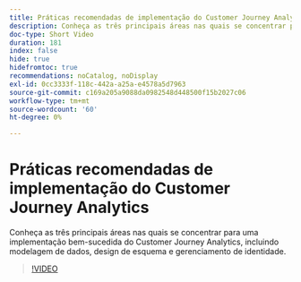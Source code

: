 ```yaml
---
title: Práticas recomendadas de implementação do Customer Journey Analytics
description: Conheça as três principais áreas nas quais se concentrar para uma implementação bem-sucedida do Customer Journey Analytics, incluindo modelagem de dados, design de esquema e gerenciamento de identidade.
doc-type: Short Video
duration: 181
index: false
hide: true
hidefromtoc: true
recommendations: noCatalog, noDisplay
exl-id: 0cc3333f-118c-442a-a25a-e4578a5d7963
source-git-commit: c169a205a9088da0982548d448500f15b2027c06
workflow-type: tm+mt
source-wordcount: '60'
ht-degree: 0%

---
```


# Práticas recomendadas de implementação do Customer Journey Analytics

Conheça as três principais áreas nas quais se concentrar para uma implementação bem-sucedida do Customer Journey Analytics, incluindo modelagem de dados, design de esquema e gerenciamento de identidade.

<!-- 62_S655_3442541_180_implementation-best-practices-for-customer-journey-analytics -->
>[!VIDEO](https://video.tv.adobe.com/v/3460258/?learn=on&enablevpops=true&captions=por_br)
